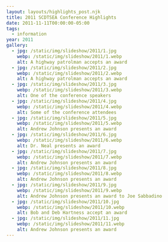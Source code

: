 ```yaml
---
layout: layouts/highlights_post.njk
title: 2011 SCDTSEA Conference Highlights
date: 2011-11-11T00:00:00-05:00
tags:
  - information
year: 2011
gallery:
  - jpg: /static/img/slideshow/2011/1.jpg
    webp: /static/img/slideshow/2011/1.webp
    alt: A highway patrolman accepts an award
  - jpg: /static/img/slideshow/2011/2.jpg
    webp: /static/img/slideshow/2011/2.webp
    alt: A highway patrolman accepts an award
  - jpg: /static/img/slideshow/2011/3.jpg
    webp: /static/img/slideshow/2011/3.webp
    alt: One of the conference speakers
  - jpg: /static/img/slideshow/2011/4.jpg
    webp: /static/img/slideshow/2011/4.webp
    alt: Some of the conference attendees
  - jpg: /static/img/slideshow/2011/5.jpg
    webp: /static/img/slideshow/2011/5.webp
    alt: Andrew Johnson presents an award
  - jpg: /static/img/slideshow/2011/6.jpg
    webp: /static/img/slideshow/2011/6.webp
    alt: Dr. Neal presents an award
  - jpg: /static/img/slideshow/2011/7.jpg
    webp: /static/img/slideshow/2011/7.webp
    alt: Andrew Johnson presents an award
  - jpg: /static/img/slideshow/2011/8.jpg
    webp: /static/img/slideshow/2011/8.webp
    alt: Andrew Johnson presents an award
  - jpg: /static/img/slideshow/2011/9.jpg
    webp: /static/img/slideshow/2011/9.webp
    alt: Andrew Johnson presents an award to Joe Sabbadino
  - jpg: /static/img/slideshow/2011/10.jpg
    webp: /static/img/slideshow/2011/10.webp
    alt: Bob and Deb Hartness accept an award
  - jpg: /static/img/slideshow/2011/11.jpg
    webp: /static/img/slideshow/2011/11.webp
    alt: Andrew Johnson presents an award
---
```


